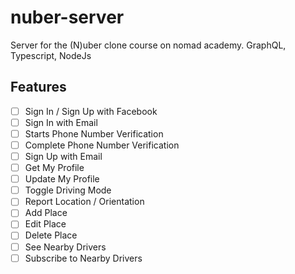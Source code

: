 # nuber-server

Server for the (N)uber clone course on nomad academy. GraphQL, Typescript, NodeJs

## Features

- [ ] Sign In / Sign Up with Facebook
- [ ] Sign In with Email
- [ ] Starts Phone Number Verification
- [ ] Complete Phone Number Verification
- [ ] Sign Up with Email
- [ ] Get My Profile
- [ ] Update My Profile
- [ ] Toggle Driving Mode
- [ ] Report Location / Orientation
- [ ] Add Place
- [ ] Edit Place
- [ ] Delete Place
- [ ] See Nearby Drivers
- [ ] Subscribe to Nearby Drivers

